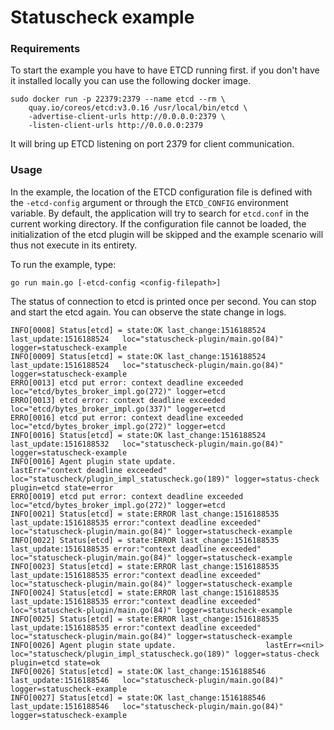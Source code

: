 # Statuscheck example

### Requirements

To start the example you have to have ETCD running first.
if you don't have it installed locally you can use the following docker
image.
```
sudo docker run -p 22379:2379 --name etcd --rm \
    quay.io/coreos/etcd:v3.0.16 /usr/local/bin/etcd \
    -advertise-client-urls http://0.0.0.0:2379 \
    -listen-client-urls http://0.0.0.0:2379
```

It will bring up ETCD listening on port 2379 for client communication.

### Usage

In the example, the location of the ETCD configuration file is defined
with the `-etcd-config` argument or through the `ETCD_CONFIG`
environment variable.
By default, the application will try to search for `etcd.conf`
in the current working directory.
If the configuration file cannot be loaded, the initialization
of the etcd plugin will be skipped and the example scenario will thus
not execute in its entirety.

To run the example, type:
```
go run main.go [-etcd-config <config-filepath>]
```

The status of connection to etcd is printed once per second. You can stop
and start the etcd again. You can observe the state change in logs.

```
INFO[0008] Status[etcd] = state:OK last_change:1516188524 last_update:1516188524   loc="statuscheck-plugin/main.go(84)" logger=statuscheck-example
INFO[0009] Status[etcd] = state:OK last_change:1516188524 last_update:1516188524   loc="statuscheck-plugin/main.go(84)" logger=statuscheck-example
ERRO[0013] etcd put error: context deadline exceeded   loc="etcd/bytes_broker_impl.go(272)" logger=etcd
ERRO[0013] etcd error: context deadline exceeded       loc="etcd/bytes_broker_impl.go(337)" logger=etcd
ERRO[0016] etcd put error: context deadline exceeded   loc="etcd/bytes_broker_impl.go(272)" logger=etcd
INFO[0016] Status[etcd] = state:OK last_change:1516188524 last_update:1516188532   loc="statuscheck-plugin/main.go(84)" logger=statuscheck-example
INFO[0016] Agent plugin state update.                    lastErr="context deadline exceeded" loc="statuscheck/plugin_impl_statuscheck.go(189)" logger=status-check plugin=etcd state=error
ERRO[0019] etcd put error: context deadline exceeded   loc="etcd/bytes_broker_impl.go(272)" logger=etcd
INFO[0021] Status[etcd] = state:ERROR last_change:1516188535 last_update:1516188535 error:"context deadline exceeded"   loc="statuscheck-plugin/main.go(84)" logger=statuscheck-example
INFO[0022] Status[etcd] = state:ERROR last_change:1516188535 last_update:1516188535 error:"context deadline exceeded"   loc="statuscheck-plugin/main.go(84)" logger=statuscheck-example
INFO[0023] Status[etcd] = state:ERROR last_change:1516188535 last_update:1516188535 error:"context deadline exceeded"   loc="statuscheck-plugin/main.go(84)" logger=statuscheck-example
INFO[0024] Status[etcd] = state:ERROR last_change:1516188535 last_update:1516188535 error:"context deadline exceeded"   loc="statuscheck-plugin/main.go(84)" logger=statuscheck-example
INFO[0025] Status[etcd] = state:ERROR last_change:1516188535 last_update:1516188535 error:"context deadline exceeded"   loc="statuscheck-plugin/main.go(84)" logger=statuscheck-example
INFO[0026] Agent plugin state update.                    lastErr=<nil> loc="statuscheck/plugin_impl_statuscheck.go(189)" logger=status-check plugin=etcd state=ok
INFO[0026] Status[etcd] = state:OK last_change:1516188546 last_update:1516188546   loc="statuscheck-plugin/main.go(84)" logger=statuscheck-example
INFO[0027] Status[etcd] = state:OK last_change:1516188546 last_update:1516188546   loc="statuscheck-plugin/main.go(84)" logger=statuscheck-example
```

